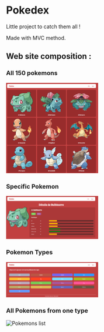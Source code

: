 # **Pokedex**

Little project to catch them all !

Made with MVC method.


## Web site composition :

### All 150 pokemons

<img src="img/Main.png" alt="Pokemons list" width="50%">

### Specific Pokemon

<img src="img/solo.png" alt="Pokemons list" width="50%">

### Pokemon Types

<img src="img/type.png" alt="Pokemons list" width="50%">

### All Pokemons from one type

<img src="img/Type%20spécifique.png" alt="Pokemons list" width="50%">